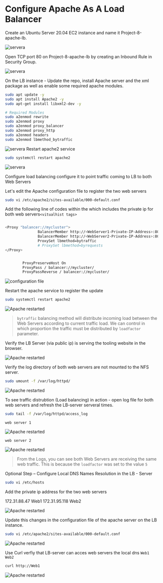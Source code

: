 # Configure Apache As A Load Balancer

Create an Ubuntu Server 20.04 EC2 instance and name it Project-8-apache-lb.

![servera](./images/1.png)

Open TCP port 80 on Project-8-apache-lb by creating an Inbound Rule in Security Group.

![servera](./images/2.png)

On the LB instance - Update the repo, install Apache server and the xml package as well as enable some required apache modules.

```bash
sudo apt update -y
sudo apt install Apache2 -y
sudo apt-get install libxml2-dev -y

# Required Modules
sudo a2enmod rewrite
sudo a2enmod proxy
sudo a2enmod proxy_balancer
sudo a2enmod proxy_http
sudo a2enmod headers
sudo a2enmod lbmethod_bytraffic
```

![servera](./images/3.png)
Restart apache2 service

```bash
sudo systemctl restart apache2
```

![servera](./images/4.png)

Configure load balancing configure it to point traffic coming to LB to both Web Servers

Let's edit the Apache configuration file to register the two web servers

```bash
sudo vi /etc/apache2/sites-available/000-default.conf
```

Add the following line of codes within the which includes the private ip for both web servers```<vitualhist tags>```

```bash

<Proxy "balancer://mycluster">
               BalancerMember http://<WebServer1-Private-IP-Address>:80 loadfactor=5 timeout=1
               BalancerMember http://<WebServer2-Private-IP-Address>:80 loadfactor=5 timeout=1
               ProxySet lbmethod=bytraffic
               # ProxySet lbmethod=byrequests
</Proxy>


        ProxyPreserveHost On
        ProxyPass / balancer://mycluster/
        ProxyPassReverse / balancer://mycluster/
```

![configuration file](./images/5.png)

Restart the apache service to register the update

```bash
sudo systemctl restart apache2
```

![Apache restarted](./images/6.png)

> ```bytraffic``` balancing method will distribute incoming load between the Web Servers according to current traffic load. We can control in which proportion the traffic must be distributed by ```loadfactor``` parameter.

Verify the LB Server (via public ip) is serving the tooling website in the browser.

![Apache restarted](./images/7.png)

Verify the log directory of both web servers are not mounted to the NFS server.

```bash
sudo umount -f /var/log/httpd/
```

![Apache restarted](./images/8.png)

To see traffic distrubtion (Load balancing) in action - open log file for both web servers and refresh the LB-server serveral times.

```bash
sudo tail -f /var/log/httpd/access_log
```

``` web server 1 ```

![Apache restarted](./images/9.png)

``` web server 2 ```

![Apache restarted](./images/10.png)

> From the Logs, you can see both Web Servers are receiving the same web traffic. This is because the ``` loadfactor ``` was set to the value ``` 5 ```

Optional Step – Configure Local DNS Names Resolution in the LB - Server

```bash
sudo vi /etc/hosts
```

Add the private ip address for the two web servers

172.31.88.47 Web1
172.31.95.118 Web2

![Apache restarted](./images/11.png)

Update this changes in the configuration file of the apache server on the LB instance.

```bash
sudo vi /etc/apache2/sites-available/000-default.conf
```

![Apache restarted](./images/12.png)

Use Curl verfiy that LB-server can acces web servers the local dns ``` Web1 Web2 ```

```bash
curl http://Web1
```
![Apache restarted](./images/13.png)
